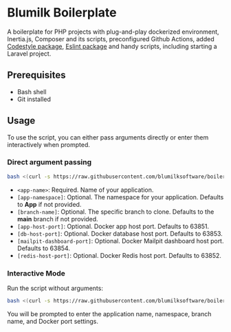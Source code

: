 # Blumilk Boilerplate
A boilerplate for PHP projects with plug-and-play dockerized environment, Inertia.js, Composer and its scripts, preconfigured Github Actions, added [Codestyle package](https://github.com/blumilksoftware/codestyle), [Eslint package](https://github.com/blumilksoftware/eslint-config-blumilk)  and handy scripts, including starting a Laravel project.

## Prerequisites
- Bash shell
- Git installed

## Usage
To use the script, you can either pass arguments directly or enter them interactively when prompted.

### Direct argument passing
```bash
bash <(curl -s https://raw.githubusercontent.com/blumilksoftware/boilerplate/init.sh) <app-name> [app-namespace] [branch-name] [app-host-port] [db-host-port] [mailpit-dashboard-port] [redis-host-port]
```

- `<app-name>`: Required. Name of your application.
- `[app-namespace]`: Optional. The namespace for your application. Defaults to **App** if not provided.
- `[branch-name]`: Optional. The specific branch to clone. Defaults to the **main** branch if not provided.
- `[app-host-port]`: Optional. Docker app host port. Defaults to 63851.
- `[db-host-port]`: Optional. Docker database host port. Defaults to 63853.
- `[mailpit-dashboard-port]`: Optional. Docker Mailpit dashboard host port. Defaults to 63854.
- `[redis-host-port]`: Optional. Docker Redis host port. Defaults to 63852.

### Interactive Mode
Run the script without arguments:
```bash
bash <(curl -s https://raw.githubusercontent.com/blumilksoftware/boilerplate/init.sh)
```
You will be prompted to enter the application name, namespace, branch name, and Docker port settings.
